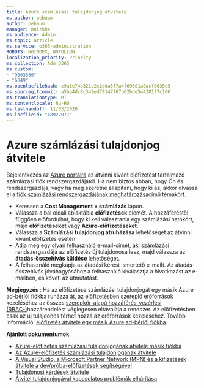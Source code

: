 ```yaml
---
title: Azure számlázási tulajdonjog átvitele
ms.author: pebaum
author: pebaum
manager: mnirkhe
ms.audience: Admin
ms.topic: article
ms.service: o365-administration
ROBOTS: NOINDEX, NOFOLLOW
localization_priority: Priority
ms.collection: Adm_O365
ms.custom:
- "9003560"
- "6849"
ms.openlocfilehash: e9a1e74b321e2c2dda5f7a4f69681a0acf0635d5
ms.sourcegitcommit: a5ba4dc8c349ed79147f67b62bde544281f7c106
ms.translationtype: MT
ms.contentlocale: hu-HU
ms.lasthandoff: 11/03/2020
ms.locfileid: "48922077"
---
```

# <a name="transfer-azure-billing-ownership"></a>Azure számlázási tulajdonjog átvitele

Bejelentkezés az [Azure portálra](https://portal.azure.com/) az átvinni kívánt előfizetést tartalmazó számlázási fiók rendszergazdájától. Ha nem biztos abban, hogy Ön és rendszergazdája, vagy ha meg szeretné állapítani, hogy ki az, akkor olvassa el a [fiók számlázási rendszergazdájának meghatározása](https://docs.microsoft.com/azure/cost-management-billing/understand/subscription-transfer#whoisaa)című témakört.

- Keressen a **Cost Management + számlázás** lapon.
- Válassza a bal oldali ablaktábla **előfizetések** elemét. A hozzáféréstől függően előfordulhat, hogy ki kell választania egy számlázási hatókört, majd **előfizetéseket** vagy **Azure-előfizetéseket**.
- Válassza a **Számlázási tulajdonjog átruházása** lehetőséget az átvinni kívánt előfizetés esetén
- Adja meg egy olyan felhasználó e-mail-címét, aki számlázási rendszergazdája az előfizetés új tulajdonosa lesz, majd válassza az **átadás-összehívás küldése** lehetőséget.
- A felhasználó megkapja az átadási kérést ismertető e-mailt. Az átadás-összehívás jóváhagyásához a felhasználó kiválasztja a hivatkozást az e-mailben, és követi az útmutatást.

**Megjegyzés** : Ha az előfizetése számlázási tulajdonjogát egy másik Azure ad-bérlői fiókba ruházza át, az előfizetésben szereplő erőforrások kezeléséhez az összes [szerepkör-alapú hozzáférés-vezérlési (RBAC-)](https://docs.microsoft.com/azure/role-based-access-control/overview?WT.mc_id=Portal-Microsoft_Azure_Support)hozzárendelést véglegesen eltávolítja a rendszer. Az előfizetésben csak az új tulajdonos férhet hozzá az erőforrások kezeléséhez. További információ: [előfizetés átvitele egy másik Azure ad-bérlői fiókba](https://docs.microsoft.com/azure/active-directory/managed-identities-azure-resources/known-issues?WT.mc_id=Portal-Microsoft_Azure_Support).

**Ajánlott dokumentumok**

- [Azure-előfizetés számlázási tulajdonjogának átvitele másik fiókba](https://docs.microsoft.com/azure/cost-management-billing/manage/billing-subscription-transfer)
- [Az Azure-előfizetés számlázási tulajdonjogának átvitele](https://docs.microsoft.com//azure/cost-management-billing/understand/subscription-transfer)
- [A Visual Studio, a Microsoft Partner Network (MPN) és a kifizetések átvitele a dev/próba-előfizetések segítségével](https://docs.microsoft.com/azure/billing/billing-subscription-transfer?WT.mc_id=Portal-Microsoft_Azure_Support#transferring-visual-studio-microsoft-partner-network-mpn-and-pay-as-you-go-devtest-subscriptions)
- [Tulajdonosi kérdések átvitele](https://docs.microsoft.com/azure/billing/billing-subscription-transfer?WT.mc_id=Portal-Microsoft_Azure_Support#frequently-asked-questions-faq-for-senders)
- [Átvitel tulajdonjogával kapcsolatos problémák elhárítása](https://docs.microsoft.com/azure/billing/billing-subscription-transfer?WT.mc_id=Portal-Microsoft_Azure_Support#troubleshooting)
